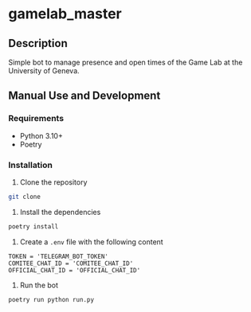 # gamelab_master

## Description

Simple bot to manage presence and open times of the Game Lab at the University of Geneva.

## Manual Use and Development

### Requirements

- Python 3.10+
- Poetry

### Installation

1. Clone the repository
```bash
git clone
```

1. Install the dependencies
```bash
poetry install
```

1. Create a `.env` file with the following content
```env
TOKEN = 'TELEGRAM_BOT_TOKEN'
COMITEE_CHAT_ID = 'COMITEE_CHAT_ID' 
OFFICIAL_CHAT_ID = 'OFFICIAL_CHAT_ID'
```

1. Run the bot
```bash
poetry run python run.py
```